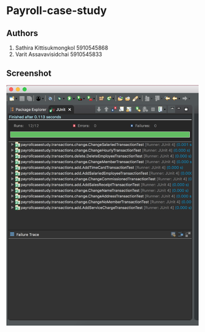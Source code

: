 # Payroll-case-study

## Authors

1. Sathira Kittisukmongkol 5910545868
2. Varit Assavavisidchai 5910545833

## Screenshot

![alt text](https://raw.githubusercontent.com/nongjamie/WSP_Payroll-case-study/master/screenshots/Screen%20Shot%201.png)
